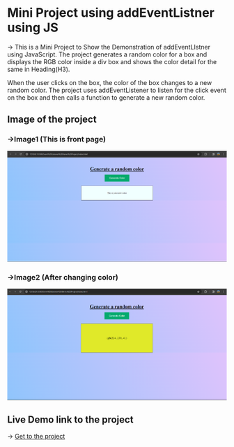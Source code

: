 

# Mini Project using addEventListner using JS
  -> This is a Mini Project to Show the Demonstration of addEventLIstner using JavaScript. The project generates a random color for a box and displays the RGB color inside a div box and shows the color detail for the same in Heading(H3). 
  
  When the user clicks on the box, the color of the box changes to a new random color. The project uses addEventListener to listen for the click event on the box and then calls a function to generate a new random color.

## Image of the project
 
 ###  ->Image1 (This is front page)

![Alter Text](img/2.PNG)

 ###  ->Image2 (After changing color)

![Alter Text](img/1.PNG)

## Live Demo link to the project
-> [Get to the project](https://main--polite-otter-c235e0.netlify.app/)


